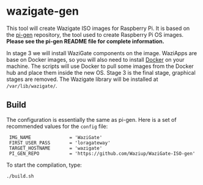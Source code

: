 # wazigate-gen

This tool will create Wazigate ISO images for Raspberry Pi. It is based on the [pi-gen](https://github.com/RPi-Distro/pi-gen) repository, the tool used to create Raspberry Pi OS images. **Please see the pi-gen README file for complete information.**

In stage 3 we will install WaziGate components on the image. WaziApps are base on Docker images, so you will also need to install [Docker](https://docs.docker.com/get-docker/) on your machine. The scripts will use Docker to pull some images from the Docker hub and place them inside the new OS. Stage 3 is the final stage, graphical stages are removed. The Wazigate library will be installed at `/var/lib/wazigate/`.

## Build

The configuration is essentially the same as pi-gen. Here is a set of recommended values for the `config` file:
```
 IMG_NAME              = 'WaziGate'
 FIRST_USER_PASS       = 'loragateway'
 TARGET_HOSTNAME       = 'wazigate'
 PI_GEN_REPO           = 'https://github.com/Waziup/WaziGate-ISO-gen'
```

To start the compilation, type:
```
./build.sh
```
